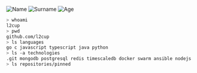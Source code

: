 ![Name](https://img.shields.io/badge/name-uros-success) 
![Surname](https://img.shields.io/badge/surname-nikolic-inactive)
![Age](https://img.shields.io/badge/age-22-informational)

```zsh
> whoami
l2cup
> pwd
github.com/l2cup
> ls languages
go c javascript typescript java python
> ls -a technologies
.git mongodb postgresql redis timescaledb docker swarm ansible nodejs
> ls repositories/pinned
```
